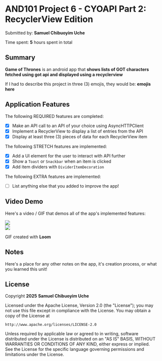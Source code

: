 <!-- (This is a comment) INSTRUCTIONS: Go through this page and fill out any **bolded** entries with their correct values.-->

# AND101 Project 6 - CYOAPI Part 2: RecyclerView Edition

Submitted by: **Samuel Chibuoyim Uche**

Time spent: **5** hours spent in total

## Summary

**Game of Thrones** is an android app that **shows lists of GOT characters fetched using got api and displayed using a recyclerview**

If I had to describe this project in three (3) emojis, they would be: **emojis here**

## Application Features

<!-- (This is a comment) Please be sure to change the [ ] to [x] for any features you completed.  If a feature is not checked [x], you might miss the points for that item! -->

The following REQUIRED features are completed:

- [x] Make an API call to an API of your choice using AsyncHTTPClient
- [x] Implement a RecyclerView to display a list of entries from the API
- [x] Display at least three (3) pieces of data for each RecyclerView item

The following STRETCH features are implemented:

- [x] Add a UI element for the user to interact with API further
- [x] Show a `Toast` or `Snackbar` when an item is clicked
- [x] Add item dividers with `DividerItemDecoration`

The following EXTRA features are implemented:

- [ ] List anything else that you added to improve the app!

## Video Demo

Here's a video / GIF that demos all of the app's implemented features:

<div>
    <a href="https://www.loom.com/share/a8e6fbdfafcf4d5a95a8e98491126ef1">
    </a>
    <a href="https://www.loom.com/share/a8e6fbdfafcf4d5a95a8e98491126ef1">
      <img style="max-width:300px;" src="https://cdn.loom.com/sessions/thumbnails/a8e6fbdfafcf4d5a95a8e98491126ef1-29b48025d895093d-full-play.gif">
    </a>
  </div>


  <div>
    <a href="https://www.loom.com/share/71ef062d703a4ec797865461c88bced5">
    </a>
    <a href="https://www.loom.com/share/71ef062d703a4ec797865461c88bced5">
      <img style="max-width:300px;" src="https://cdn.loom.com/sessions/thumbnails/71ef062d703a4ec797865461c88bced5-c52ea1e85f0a3696-full-play.gif">
    </a>
  </div>

GIF created with **Loom**

<!-- Recommended tools:
- [Kap](https://getkap.co/) for macOS
- [ScreenToGif](https://www.screentogif.com/) for Windows
- [peek](https://github.com/phw/peek) for Linux. -->

## Notes

Here's a place for any other notes on the app, it's creation process, or what you learned this unit!

## License

Copyright **2025** **Samuel Chibuoyim Uche**

Licensed under the Apache License, Version 2.0 (the "License");
you may not use this file except in compliance with the License.
You may obtain a copy of the License at

    http://www.apache.org/licenses/LICENSE-2.0

Unless required by applicable law or agreed to in writing, software
distributed under the License is distributed on an "AS IS" BASIS,
WITHOUT WARRANTIES OR CONDITIONS OF ANY KIND, either express or implied.
See the License for the specific language governing permissions and
limitations under the License.

